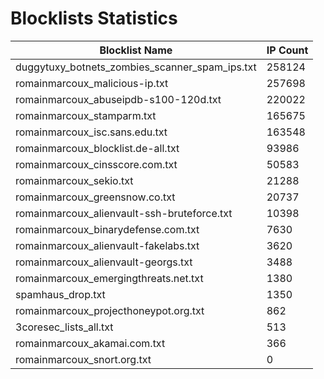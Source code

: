 # Blocklists Statistics
| Blocklist Name | IP Count |
|----|----|
| duggytuxy_botnets_zombies_scanner_spam_ips.txt | 258124 |
| romainmarcoux_malicious-ip.txt | 257698 |
| romainmarcoux_abuseipdb-s100-120d.txt | 220022 |
| romainmarcoux_stamparm.txt | 165675 |
| romainmarcoux_isc.sans.edu.txt | 163548 |
| romainmarcoux_blocklist.de-all.txt | 93986 |
| romainmarcoux_cinsscore.com.txt | 50583 |
| romainmarcoux_sekio.txt | 21288 |
| romainmarcoux_greensnow.co.txt | 20737 |
| romainmarcoux_alienvault-ssh-bruteforce.txt | 10398 |
| romainmarcoux_binarydefense.com.txt | 7630 |
| romainmarcoux_alienvault-fakelabs.txt | 3620 |
| romainmarcoux_alienvault-georgs.txt | 3488 |
| romainmarcoux_emergingthreats.net.txt | 1380 |
| spamhaus_drop.txt | 1350 |
| romainmarcoux_projecthoneypot.org.txt | 862 |
| 3coresec_lists_all.txt | 513 |
| romainmarcoux_akamai.com.txt | 366 |
| romainmarcoux_snort.org.txt | 0 |
